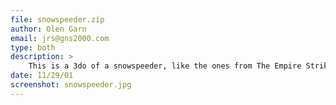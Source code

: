 ```yaml
---
file: snowspeeder.zip
author: Olen Garn
email: jrs@gns2000.com
type: both
description: >
    This is a 3do of a snowspeeder, like the ones from The Empire Strikes Back, but with a better paint job.
date: 11/29/01
screenshot: snowspeeder.jpg
---
```

